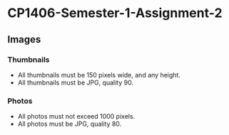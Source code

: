 # CP1406-Semester-1-Assignment-2

## Images

### Thumbnails
 * All thumbnails must be 150 pixels wide, and any height.
 * All thumbnails must be JPG, quality 90.

### Photos
 * All photos must not exceed 1000 pixels.
 * All photos must be JPG, quality 80.